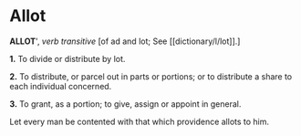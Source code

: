 # Allot

**ALLOT**', _verb transitive_ \[of ad and lot; See [[dictionary/l/lot]].\]

**1.** To divide or distribute by lot.

**2.** To distribute, or parcel out in parts or portions; or to distribute a share to each individual concerned.

**3.** To grant, as a portion; to give, assign or appoint in general.

Let every man be contented with that which providence allots to him.